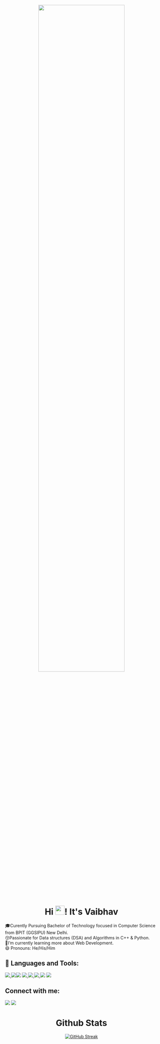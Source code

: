 <p align="center"><a href="#"><img width="75%" height="auto" src="https://i.imgur.com/iXuL1HG.png" height="100px"/></a></p>
<h1 align="center">Hi <img src="https://raw.githubusercontent.com/MartinHeinz/MartinHeinz/master/wave.gif" width="30px">! It's Vaibhav</h1>
🎓Curently Pursuing Bachelor of Technology focused in Computer Science from BPIT (GGSIPU) New Delhi.<br /> 
😚Passionate for Data structures (DSA) and Algorithms in C++ & Python.<br />
🌱I’m currently learning more about Web Development.<br />
😄 Pronouns: He/His/Him <br />
<h2>🚀 Languages and Tools:</h2>

<p align="left">
 <a href="https://www.python.org" target="_blank"><img src="https://img.icons8.com/color/48/000000/python.png"/> </a><a href="https://www.cplusplus.com/" target="_blank"><img src="https://img.icons8.com/color/48/000000/c-plus-plus-logo.png"/></a><a href="https://git-scm.com/" target="_blank"><img src="https://img.icons8.com/color/48/000000/git.png"/></a>
 <a href="https://developer.mozilla.org/en-US/docs/Web/JavaScript" target="_blank"> <img src="https://img.icons8.com/color/48/000000/javascript.png"/> </a> 
    <a href="https://www.w3.org/html/" target="_blank"> <img src="https://img.icons8.com/color/48/000000/html-5.png"/> </a> 
    <a href="https://www.w3schools.com/css/" target="_blank"> <img src="https://img.icons8.com/color/48/000000/css3.png"/> </a><a href="https://code.visualstudio.com/" target="_blank"><img src="https://img.icons8.com/color/48/000000/visual-studio-code-2019.png"/></a>
  <a href="https://www.jetbrains.com/pycharm/" target="_blank">  <img src="https://img.icons8.com/color/48/000000/pycharm.png"/></a>
 <h2>Connect with me:</h2><p align="left">
<a href = "https://www.linkedin.com/in/vaibhavmogha/"><img src="https://img.icons8.com/fluent/48/000000/linkedin.png"/></a>
<a href = "https://www.snapchat.com/add/guynext-door31?share_id=A4a8GbBxU7Q"><img src="https://img.icons8.com/fluency/48/000000/snapchat.png"/></a>
<h1 align="center">Github Stats</h1>

<div align="center">
 
 [![GitHub Streak](http://github-readme-streak-stats.herokuapp.com?user=VaibhavMogha&theme=synthwave)](https://git.io/streak-stats)

</div>
